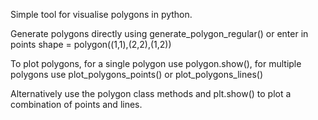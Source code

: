 Simple tool for visualise polygons in python. 

Generate polygons directly using generate_polygon_regular() or enter in points shape = polygon((1,1),(2,2),(1,2))

To plot polygons, for a single polygon use polygon.show(), for multiple polygons use plot_polygons_points() or plot_polygons_lines() 

Alternatively use the polygon class methods and plt.show() to plot a combination of points and lines.
